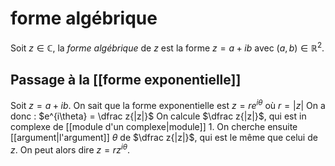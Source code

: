 # forme algébrique
Soit $z\in\mathbb C$, la _forme algébrique_ de $z$ est la forme $z=a+ib$ avec $(a,b)\in\mathbb R^2$.

## Passage à la [[forme exponentielle]]
Soit $z = a+ib$.
On sait que la forme exponentielle est $z=re^{i\theta}$ où $r=|z|$
On a donc : $e^{i\theta} = \dfrac z{|z|}$
On calcule $\dfrac z{|z|}$, qui est in complexe de [[module d'un complexe|module]] 1.
On cherche ensuite [[argument|l'argument]] $\theta$ de $\dfrac z{|z|}$, qui est le même que celui de $z$.
On peut alors dire $z = rz^{i\theta}$.


